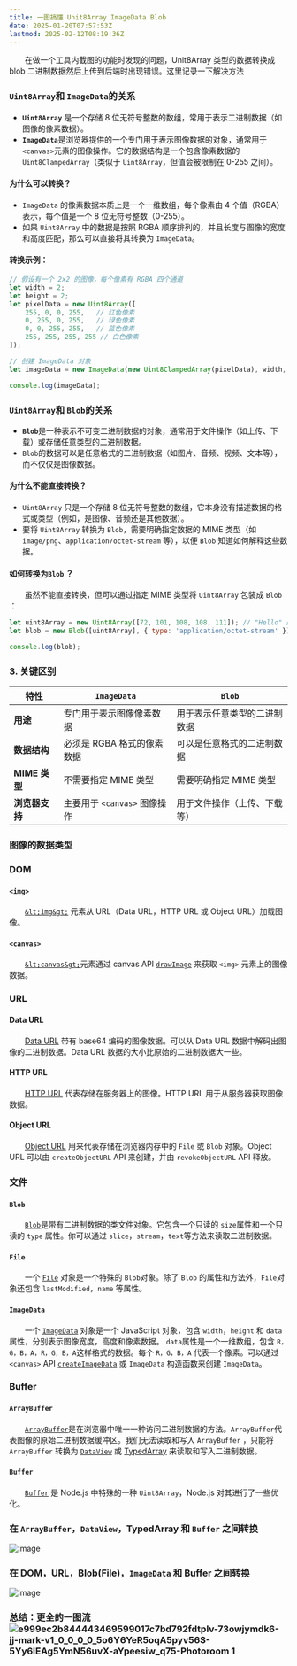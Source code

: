 ```yaml
---
title: 一图搞懂 Unit8Array ImageData Blob
date: 2025-01-20T07:57:53Z
lastmod: 2025-02-12T08:19:36Z
---
```


　　在做一个工具内截图的功能时发现的问题，Unit8Array 类型的数据转换成 blob 二进制数据然后上传到后端时出现错误。这里记录一下解决方法

### **​`Uint8Array`​**​ **和** **​`ImageData`​**​ **的关系**

* ​**​`Uint8Array`​**​ 是一个存储 8 位无符号整数的数组，常用于表示二进制数据（如图像的像素数据）。
* ​**​`ImageData`​**​ 是浏览器提供的一个专门用于表示图像数据的对象，通常用于 `<canvas>`​ 元素的图像操作。它的数据结构是一个包含像素数据的 `Uint8ClampedArray`​（类似于 `Uint8Array`​，但值会被限制在 0-255 之间）。

#### **为什么可以转换？**

* ​`ImageData`​ 的像素数据本质上是一个一维数组，每个像素由 4 个值（RGBA）表示，每个值是一个 8 位无符号整数（0-255）。
* 如果 `Uint8Array`​ 中的数据是按照 RGBA 顺序排列的，并且长度与图像的宽度和高度匹配，那么可以直接将其转换为 `ImageData`​。

#### **转换示例：**

```js
// 假设有一个 2x2 的图像，每个像素有 RGBA 四个通道
let width = 2;
let height = 2;
let pixelData = new Uint8Array([
    255, 0, 0, 255,   // 红色像素
    0, 255, 0, 255,   // 绿色像素
    0, 0, 255, 255,   // 蓝色像素
    255, 255, 255, 255 // 白色像素
]);

// 创建 ImageData 对象
let imageData = new ImageData(new Uint8ClampedArray(pixelData), width, height);

console.log(imageData);
```

### **​`Uint8Array`​**​ **和** **​`Blob`​**​ **的关系**

* ​**​`Blob`​**​ 是一种表示不可变二进制数据的对象，通常用于文件操作（如上传、下载）或存储任意类型的二进制数据。
* ​`Blob`​ 的数据可以是任意格式的二进制数据（如图片、音频、视频、文本等），而不仅仅是图像数据。

#### **为什么不能直接转换？**

* ​`Uint8Array`​ 只是一个存储 8 位无符号整数的数组，它本身没有描述数据的格式或类型（例如，是图像、音频还是其他数据）。
* 要将 `Uint8Array`​ 转换为 `Blob`​，需要明确指定数据的 MIME 类型（如 `image/png`​、`application/octet-stream`​ 等），以便 `Blob`​ 知道如何解释这些数据。

#### **如何转换为** **​`Blob`​**​ **？**

　　虽然不能直接转换，但可以通过指定 MIME 类型将 `Uint8Array`​ 包装成 `Blob`​：

```js
let uint8Array = new Uint8Array([72, 101, 108, 108, 111]); // "Hello" 的二进制数据
let blob = new Blob([uint8Array], { type: 'application/octet-stream' }); // 创建 Blob

console.log(blob);
```

### 3. **关键区别**

|特性|​`ImageData`​|​`Blob`​|
| ----| --------------------------| ----------------------------|
|**用途**|专门用于表示图像像素数据|用于表示任意类型的二进制数据|
|**数据结构**|必须是 RGBA 格式的像素数据|可以是任意格式的二进制数据|
|**MIME 类型**|不需要指定 MIME 类型|需要明确指定 MIME 类型|
|**浏览器支持**|主要用于 `<canvas>`​ 图像操作|用于文件操作（上传、下载等）|

### 图像的数据类型

### DOM

#### `<img>`​

　　​[`&lt;img&gt;`](https://developer.mozilla.org/zh-CN/docs/Web/HTML/Element/img "`<img>`")​ 元素从 URL（Data URL，HTTP URL 或 Object URL）加载图像。

#### `<canvas>`​

　　​[`&lt;canvas&gt;`](https://developer.mozilla.org/zh-CN/docs/Web/HTML/Element/canvas "`<canvas>`")​ 元素通过 canvas API [`drawImage`](https://developer.mozilla.org/zh-CN/docs/Web/API/CanvasRenderingContext2D/drawImage "`drawImage`")​ 来获取 `<img>`​ 元素上的图像数据。

### URL

#### Data URL

　　[Data URL](https://developer.mozilla.org/zh-CN/docs/Web/HTTP/Basics_of_HTTP/Data_URIs "Data URL") 带有 base64 编码的图像数据。可以从 Data URL 数据中解码出图像的二进制数据。Data URL 数据的大小比原始的二进制数据大一些。

#### HTTP URL

　　[HTTP URL](https://developer.mozilla.org/zh-CN/docs/Learn/Common_questions/What_is_a_URL "HTTP URL") 代表存储在服务器上的图像。HTTP URL 用于从服务器获取图像数据。

#### Object URL

　　[Object URL](https://developer.mozilla.org/zh-CN/docs/Web/API/URL/createObjectURL "Object URL") 用来代表存储在浏览器内存中的 `File`​ 或 `Blob`​ 对象。Object URL 可以由 `createObjectURL`​ API 来创建，并由 `revokeObjectURL`​ API 释放。

### 文件

#### `Blob`​

　　​[`Blob`](https://developer.mozilla.org/zh-CN/docs/Web/API/Blob "`Blob`")​ 是带有二进制数据的类文件对象。它包含一个只读的 `size`​ 属性和一个只读的 `type`​ 属性。你可以通过 `slice`​，`stream`​，`text`​ 等方法来读取二进制数据。

#### `File`​

　　一个 [`File`](https://developer.mozilla.org/zh-CN/docs/Web/API/File "`File`")​ 对象是一个特殊的 `Blob`​ 对象。除了 `Blob`​ 的属性和方法外，`File`​ 对象还包含 `lastModified`​，`name`​ 等属性。

#### ​`ImageData`​

　　一个 [`ImageData`](https://developer.mozilla.org/zh-CN/docs/Web/API/ImageData "`ImageData`")​ 对象是一个 JavaScript 对象，包含 `width`​，`height`​ 和 `data`​ 属性，分别表示图像宽度，高度和像素数据。 `data`​ 属性是一个一维数组，包含 `R，G，B，A，R，G，B，A`​ 这样格式的数据。每个 `R，G，B，A`​ 代表一个像素。可以通过 `<canvas>`​ API [`createImageData`](https://developer.mozilla.org/zh-CN/docs/Web/API/CanvasRenderingContext2D/createImageData "`createImageData`")​ 或 `ImageData`​ 构造函数来创建 `ImageData`​。

### Buffer

#### `ArrayBuffer`​

　　​[`ArrayBuffer`](https://developer.mozilla.org/zh-CN/docs/Web/JavaScript/Reference/Global_Objects/ArrayBuffer "`ArrayBuffer`")​ 是在浏览器中唯一一种访问二进制数据的方法。`ArrayBuffer`​ 代表图像的原始二进制数据缓冲区。我们无法读取和写入 `ArrayBuffer`​ ，只能将 `ArrayBuffer`​ 转换为 [`DataView`](https://developer.mozilla.org/zh-CN/docs/Web/JavaScript/Reference/Global_Objects/DataView "`DataView`")​ 或 [TypedArray](https://developer.mozilla.org/zh-CN/docs/Web/JavaScript/Reference/Global_Objects/TypedArray "TypedArray") 来读取和写入二进制数据。

#### `Buffer`​

　　​[`Buffer`](https://nodejs.org/api/buffer.html "`Buffer`")​ 是 Node.js 中特殊的一种 `Uint8Array`​，Node.js 对其进行了一些优化。

### 在 `ArrayBuffer`​，`DataView`​，TypedArray 和 `Buffer`​ 之间转换

​![image](./assets/image-20250212081014-ekwghax.png)​

### 在 DOM，URL，Blob(File)，`ImageData`​ 和 Buffer 之间转换

​![image](./assets/image-20250212081032-avtgge0.png)​

### 总结：更全的一图流![e999ec2b844443469599017c7bd792fdtplv-73owjymdk6-jj-mark-v1_0_0_0_0_5o6Y6YeR5oqA5pyv56S-5Yy6IEAg5YmN56uvX-aYpeesiw_q75-Photoroom 1](./assets/e999ec2b844443469599017c7bd792fdtplv-73owjymdk6-jj-mark-v1_0_0_0_0_5o6Y6YeR5oqA5pyv56S-5Yy6IEAg5YmN56uvX-aYpeesiw_q75-Photoroom%201-20250212081848-6geuy3r.png)​
